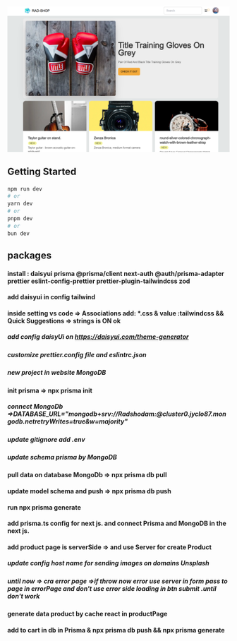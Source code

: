 ![E-commerce](ecommerce-next-14/src/app/frame.png)

## Getting Started

```bash
npm run dev
# or
yarn dev
# or
pnpm dev
# or
bun dev
```

## packages

#### install : daisyui prisma @prisma/client next-auth @auth/prisma-adapter prettier eslint-config-prettier prettier-plugin-tailwindcss zod

#### add daisyui in config tailwind

#### inside setting vs code => Associations add: \*.css & value :tailwindcss && Quick Suggestions => strings is ON ok

##### add config daisyUi on https://daisyui.com/theme-generator
##### customize prettier.config file and eslintrc.json 

##### new project in website MongoDB
#### init prisma => npx prisma init

##### connect MongoDb  =>DATABASE_URL="mongodb+srv://Radshodam:<passwordAccessUser>@cluster0.jyclo87.mongodb.net<NameDatabaseCustom>retryWrites=true&w=majority"

##### update gitignore add .env

##### update schema prisma by MongoDB

#### pull data on database MongoDb => npx prisma db pull

#### update model schema and push => npx prisma db push

#### run npx prisma generate

#### add prisma.ts config for next js. and connect Prisma and MongoDB in the next js.

#### add product page is serverSide => and use Server for create Product

##### update config host name for sending images on domains Unsplash

##### until now => cra error page =>if throw now error use server in form pass to page in errorPage and don't use error side loading in btn submit .until don't work

#### generate data product by cache react in productPage

#### add to cart in db in Prisma & npx prisma db push && npx prisma generate

